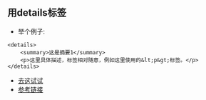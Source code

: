 ## 用details标签

+ 举个例子:
```
<details>
    <summary>这是摘要1</summary>
    <p>这里具体描述，标签相对随意，例如这里使用的&lt;p&gt;标签。</p>
</details>
```
+ [去这试试](https://codepen.io/pen/)
+ [参考链接](https://www.zhangxinxu.com/wordpress/2018/01/html5-details-summary-no-js-ux/)

<!-- 
html js markdown
 -->